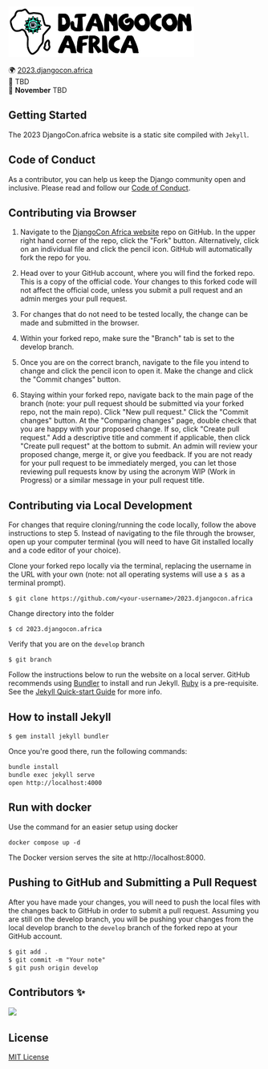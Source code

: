 <img src="static/img/site/logo.svg" weight=100 height=100/>

🌍 [2023.djangocon.africa](https://2023.djangocon.africa/)\
📍 TBD \
📅 **November** TBD

## Getting Started

The 2023 DjangoCon.africa website is a static site compiled with `Jekyll`.

## Code of Conduct

As a contributor, you can help us keep the Django community open and inclusive. Please read and follow our [Code of Conduct](_pages/conduct.md).

## Contributing via Browser

1. Navigate to the [DjangoCon Africa website](https://github.com/djangocon/2023.djangocon.africa) repo on GitHub. In the upper right hand corner of the repo, click the "Fork" button. Alternatively, click on an individual file and click the pencil icon. GitHub will automatically fork the repo for you.

2. Head over to your GitHub account, where you will find the forked repo. This is a copy of the official code. Your changes to this forked code will not affect the official code, unless you submit a pull request and an admin merges your pull request.

3. For changes that do not need to be tested locally, the change can be made and submitted in the browser.

4. Within your forked repo, make sure the "Branch" tab is set to the develop branch.

5. Once you are on the correct branch, navigate to the file you intend to change and click the pencil icon to open it. Make the change and click the "Commit changes" button.

6. Staying within your forked repo, navigate back to the main page of the branch (note: your pull request should be submitted via your forked repo, not the main repo). Click "New pull request." Click the "Commit changes" button. At the "Comparing changes" page, double check that you are happy with your proposed change. If so, click "Create pull request." Add a descriptive title and comment if applicable, then click "Create pull request" at the bottom to submit. An admin will review your proposed change, merge it, or give you feedback. If you are not ready for your pull request to be immediately merged, you can let those reviewing pull requests know by using the acronym WIP (Work in Progress) or a similar message in your pull request title.

## Contributing via Local Development

For changes that require cloning/running the code locally, follow the above instructions to step 5. Instead of navigating to the file through the browser, open up your computer terminal (you will need to have Git installed locally and a code editor of your choice).

Clone your forked repo locally via the terminal, replacing the username in the URL with your own (note: not all operating systems will use a `$ `as a terminal prompt).

```
$ git clone https://github.com/<your-username>/2023.djangocon.africa
```

Change directory into the folder

```
$ cd 2023.djangocon.africa
```

Verify that you are on the `develop` branch

```
$ git branch
```

Follow the instructions below to run the website on a local server. GitHub recommends using [Bundler](http://bundler.io/) to install and run Jekyll. [Ruby](https://www.ruby-lang.org/) is a pre-requisite. See the [Jekyll Quick-start Guide](https://jekyllrb.com/docs/quickstart/) for more info.

## How to install Jekyll

```
$ gem install jekyll bundler
```

Once you're good there, run the following commands:

```
bundle install
bundle exec jekyll serve
open http://localhost:4000
```

## Run with docker

Use the command for an easier setup using docker

```
docker compose up -d
```

The Docker version serves the site at http://localhost:8000.


## Pushing to GitHub and Submitting a Pull Request

After you have made your changes, you will need to push the local files with the changes back to GitHub in order to submit a pull request. Assuming you are still on the develop branch, you will be pushing your changes from the local develop branch to the `develop` branch of the forked repo at your GitHub account.

```
$ git add .
$ git commit -m "Your note"
$ git push origin develop
```

## Contributors ✨

 <a href="https://github.com/djangocon/2023.djangocon.africa/graphs/contributors">
   <img src="https://contrib.rocks/image?repo=djangocon/2023.djangocon.africa"/>
 </a>

## License

[MIT License](LICENSE)
